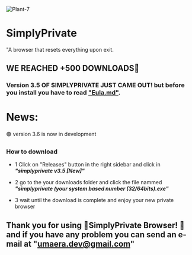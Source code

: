 ![Plant-7](https://github.com/NotYarazi/SimplyPrivate/assets/124608386/4fbb53de-3b48-45f9-a01a-98f01aeafee8)  
# SimplyPrivate
"A browser that resets everything upon exit.
## WE REACHED +500 DOWNLOADS💖
### Version 3.5 OF SIMPLYPRIVATE JUST CAME OUT! but before you install you have to read ["Eula.md"](https://github.com/NotYarazi/SimplyPrivate/blob/all/EULA.md).


# News:
🟢 version 3.6 is now in development

### How to download
- 1 Click on "Releases" button in the right sidebar and click in ***"simplyprivate v3.5 [New]"***

- 2 go to the your downloads folder and click the file nammed ***"simplyprivate (your system based number (32/64bits).exe"***

- 3 wait until the download is complete and enjoy your new private browser

**Thank you for using 💚SimplyPrivate Browser! 💚**
and if you have any problem you can send an e-mail at "umaera.dev@gmail.com"
--
